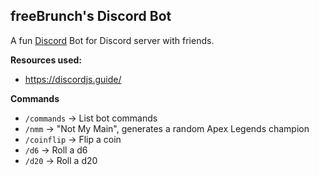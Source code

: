 ## freeBrunch's Discord Bot

A fun [Discord](https://discord.com/) Bot for Discord server with friends.

**Resources used:**
- https://discordjs.guide/

**Commands**
- `/commands` -> List bot commands
- `/nmm` -> "Not My Main", generates a random Apex Legends champion
- `/coinflip` -> Flip a coin
- `/d6` -> Roll a d6
- `/d20` -> Roll a d20

